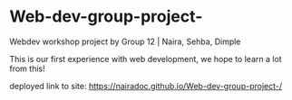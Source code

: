 # Web-dev-group-project-
Webdev workshop project by Group 12 | Naira, Sehba, Dimple

This is our first experience with web development,
we hope to learn a lot from this!

deployed link to site: https://nairadoc.github.io/Web-dev-group-project-/
